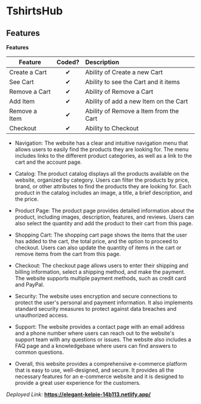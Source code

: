 # TshirtsHub

## Features

<b>Features</b>

| Feature  |  Coded?       | Description  |
|----------|:-------------:|:-------------|
| Create a Cart | &#10004; | Ability of Create a new Cart |
| See Cart | &#10004; | Ability to see the Cart and it items |
| Remove a Cart | &#10004; | Ability of Remove a Cart |
| Add Item | &#10004; | Ability of add a new Item on the Cart |
| Remove a Item | &#10004; | Ability of Remove a Item from the Cart |
| Checkout | &#10004; | Ability to Checkout |


- Navigation: The website has a clear and intuitive navigation menu that allows users to easily find the products they are looking for. The menu includes links to the different product categories, as well as a link to the cart and the account page.

- Catalog: The product catalog displays all the products available on the website, organized by category. Users can filter the products by price, brand, or other attributes to find the products they are looking for. Each product in the catalog includes an image, a title, a brief description, and the price.

- Product Page: The product page provides detailed information about the product, including images, description, features, and reviews. Users can also select the quantity and add the product to their cart from this page.

- Shopping Cart: The shopping cart page shows the items that the user has added to the cart, the total price, and the option to proceed to checkout. Users can also update the quantity of items in the cart or remove items from the cart from this page.

- Checkout: The checkout page allows users to enter their shipping and billing information, select a shipping method, and make the payment. The website supports multiple payment methods, such as credit card and PayPal.

- Security: The website uses encryption and secure connections to protect the user's personal and payment information. It also implements standard security measures to protect against data breaches and unauthorized access.

- Support: The website provides a contact page with an email address and a phone number where users can reach out to the website's support team with any questions or issues. The website also includes a FAQ page and a knowledgebase where users can find answers to common questions.

- Overall, this website provides a comprehensive e-commerce platform that is easy to use, well-designed, and secure. It provides all the necessary features for an e-commerce website and it is designed to provide a great user experience for the customers.


*Deployed Link:* **https://elegant-kelpie-14b113.netlify.app/**
